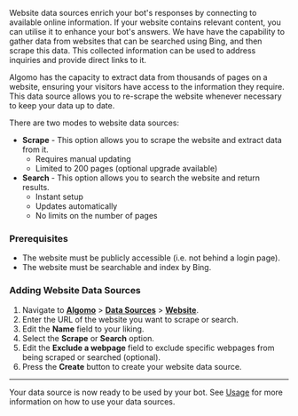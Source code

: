 Website data sources enrich your bot's responses by connecting to available online information. If your website contains relevant content, you can utilise it to enhance your bot's answers. We have have the capability to gather data from websites that can be searched using Bing, and then scrape this data. This collected information can be used to address inquiries and provide direct links to it.

Algomo has the capacity to extract data from thousands of pages on a website, ensuring your visitors have access to the information they require.
This data source allows you to re-scrape the website whenever necessary to keep your data up to date.

There are two modes to website data sources:

- **Scrape** - This option allows you to scrape the website and extract data from it.
  - Requires manual updating
  - Limited to 200 pages (optional upgrade available)
- **Search** - This option allows you to search the website and return results.
  - Instant setup
  - Updates automatically
  - No limits on the number of pages

### Prerequisites

- The website must be publicly accessible (i.e. not behind a login page).
- The website must be searchable and index by Bing.

### Adding Website Data Sources

1. Navigate to [**Algomo**](https://app.algomo.com/) > [**Data Sources**](https:app.algomo.com/data-sources) > [**Website**](https://app.algomo.com/data-sources/create/website).
2. Enter the URL of the website you want to scrape or search.
3. Edit the **Name** field to your liking.
4. Select the **Scrape** or **Search** option.
5. Edit the **Exclude a webpage** field to exclude specific webpages from being scraped or searched (optional).
6. Press the **Create** button to create your website data source.

---

Your data source is now ready to be used by your bot. See [Usage](./Overview#usage.md) for more information on how to use your data sources.
